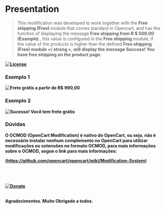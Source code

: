 # Presentation

> This modification was developed to work together with the <strong> Free shipping (Free) </strong> module that comes standard in Opencart, and has the function of displaying the message <strong> Free shipping from R $ 500.00 (Example) </strong>, this value is configured in the <strong> Free shipping </strong> module, if the value of the products is higher than the defined <strong> Free shipping (Free) module </ strong >, will display the message <strong> Success! You have free shipping </strong> on the product page. 



[![License](https://img.shields.io/badge/License-GPLv3-blue.svg)](https://github.com/sincromaster/free-shipping/blob/main/LICENSE)



### Exemplo 1
<img src="https://github.com/sincromaster/free-shipping/blob/main/frete-apartir.png" alt="Frete grátis a partir de R$ 990,00">

### Exemplo 2
<img src="https://github.com/sincromaster/free-shipping/blob/main/frete-gratis.png" alt="Sucesso! Você tem frete grátis">


### Dúvidas

O OCMOD (OpenCart Modification) é nativo do OpenCart, ou seja, não é necessário instalar nenhum complemento no OpenCart para utilizar modificações ou extensões no formato OCMOD, para mais informações sobre o OCMOD, segue o link para mais informações:

(https://github.com/opencart/opencart/wiki/Modification-System)


<br/><br/><br/>
<a href="https://www.paypal.com/cgi-bin/webscr?cmd=_donations&business=93VKYDEW669NN&currency_code=BRL" rel="nofollow"><img src="https://camo.githubusercontent.com/8f55a46c20795d9ef6b57bc69da9c89646335da4b71a49c7f7c5e058ad84e736/68747470733a2f2f7777772e70617970616c6f626a656374732e636f6d2f70745f42522f42522f692f62746e2f62746e5f646f6e61746543435f4c472e676966" alt="Donate" data-canonical-src="https://www.paypalobjects.com/pt_BR/BR/i/btn/btn_donateCC_LG.gif" style="max-width:100%;"></a>

<br/>
Agradecimentos. Muito Obrigado a todos.
